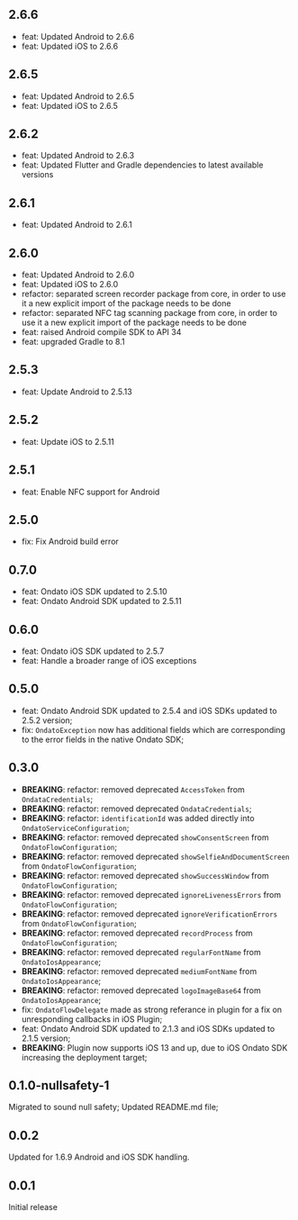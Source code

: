 ## 2.6.6
- feat: Updated Android to 2.6.6
- feat: Updated iOS to 2.6.6

## 2.6.5
- feat: Updated Android to 2.6.5
- feat: Updated iOS to 2.6.5

## 2.6.2
- feat: Updated Android to 2.6.3
- feat: Updated Flutter and Gradle dependencies to latest available versions

## 2.6.1
- feat: Updated Android to 2.6.1

## 2.6.0
- feat: Updated Android to 2.6.0
- feat: Updated iOS to 2.6.0
- refactor: separated screen recorder package from core, in order to use it a new explicit import of the package needs to be done
- refactor: separated NFC tag scanning package from core, in order to use it a new explicit import of the package needs to be done 
- feat: raised Android compile SDK to API 34
- feat: upgraded Gradle to 8.1

## 2.5.3
- feat: Update Android to 2.5.13

## 2.5.2
- feat: Update iOS to 2.5.11

## 2.5.1
- feat: Enable NFC support for Android

## 2.5.0
- fix: Fix Android build error

## 0.7.0
- feat: Ondato iOS SDK updated to 2.5.10
- feat: Ondato Android SDK updated to 2.5.11

## 0.6.0
- feat: Ondato iOS SDK updated to 2.5.7
- feat: Handle a broader range of iOS exceptions

## 0.5.0
- feat: Ondato Android SDK updated to 2.5.4 and iOS SDKs updated to 2.5.2 version;
- fix: `OndatoException` now has additional fields which are corresponding to the error fields in the native Ondato SDK;

## 0.3.0

- **BREAKING**: refactor: removed deprecated `AccessToken` from `OndataCredentials`;
- **BREAKING**: refactor: removed deprecated `OndataCredentials`;
- **BREAKING**: refactor: `identificationId` was added directly into `OndatoServiceConfiguration`;
- **BREAKING**: refactor: removed deprecated `showConsentScreen` from `OndatoFlowConfiguration`;
- **BREAKING**: refactor: removed deprecated `showSelfieAndDocumentScreen` from `OndatoFlowConfiguration`;
- **BREAKING**: refactor: removed deprecated `showSuccessWindow` from `OndatoFlowConfiguration`;
- **BREAKING**: refactor: removed deprecated `ignoreLivenessErrors` from `OndatoFlowConfiguration`;
- **BREAKING**: refactor: removed deprecated `ignoreVerificationErrors` from `OndatoFlowConfiguration`;
- **BREAKING**: refactor: removed deprecated `recordProcess` from `OndatoFlowConfiguration`;
- **BREAKING**: refactor: removed deprecated `regularFontName` from `OndatoIosAppearance`;
- **BREAKING**: refactor: removed deprecated `mediumFontName` from `OndatoIosAppearance`;
- **BREAKING**: refactor: removed deprecated `logoImageBase64` from `OndatoIosAppearance`;
- fix: `OndatoFlowDelegate` made as strong referance in plugin for a fix on unresponding callbacks in iOS Plugin;
- feat: Ondato Android SDK updated to 2.1.3 and iOS SDKs updated to 2.1.5 version;
- **BREAKING**: Plugin now supports iOS 13 and up, due to iOS Ondato SDK increasing the deployment target;

## 0.1.0-nullsafety-1

Migrated to sound null safety;
Updated README.md file;

## 0.0.2

Updated for 1.6.9 Android and iOS SDK handling.

## 0.0.1

Initial release
